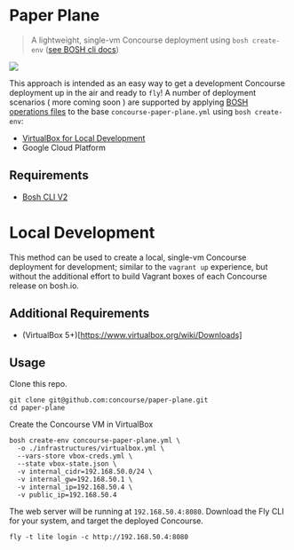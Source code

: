 # Paper Plane
> A lightweight, single-vm Concourse deployment using `bosh create-env` ([see BOSH cli docs](https://bosh.io/docs/cli-v2.html))

![](https://upload.wikimedia.org/wikipedia/commons/thumb/c/c4/Paper_Airplane.png/200px-Paper_Airplane.png)

This approach is intended as an easy way to get a development Concourse deployment up in the air and ready to `fly`! A number of deployment scenarios ( more coming soon ) are supported by applying [BOSH operations files](https://bosh.io/docs/cli-ops-files.html) to the base `concourse-paper-plane.yml` using `bosh create-env`:

- [VirtualBox for Local Development](#local-development)
- Google Cloud Platform

## Requirements
- [Bosh CLI V2](https://bosh.io/docs/cli-v2.html#install)


# Local Development

This method can be used to create a local, single-vm Concourse deployment for development; similar to the `vagrant up` experience, but without the additional effort to build Vagrant boxes of each Concourse release on bosh.io.

## Additional Requirements
- (VirtualBox 5+)[https://www.virtualbox.org/wiki/Downloads]

## Usage

Clone this repo.

```shell
git clone git@github.com:concourse/paper-plane.git
cd paper-plane
```

Create the Concourse VM in VirtualBox

```shell
bosh create-env concourse-paper-plane.yml \
  -o ./infrastructures/virtualbox.yml \
  --vars-store vbox-creds.yml \
  --state vbox-state.json \
  -v internal_cidr=192.168.50.0/24 \
  -v internal_gw=192.168.50.1 \
  -v internal_ip=192.168.50.4 \
  -v public_ip=192.168.50.4
```

The web server will be running at `192.168.50.4:8080`. Download the Fly CLI for your system, and target the deployed Concourse.

`fly -t lite login -c http://192.168.50.4:8080`
